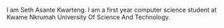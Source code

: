 I am Seth Asante Kwarteng. I am a first year computer science student at Kwame Nkrumah University Of Science And Technology. 
